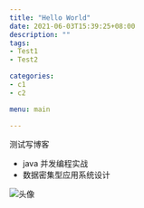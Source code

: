 ```yaml
---
title: "Hello World"
date: 2021-06-03T15:39:25+08:00
description: ""
tags: 
- Test1
- Test2

categories:
- c1
- c2

menu: main

---
```


测试写博客

- java 并发编程实战
- 数据密集型应用系统设计

![头像](http://qu434u38f.hd-bkt.clouddn.com/WechatIMG2.jpeg)
